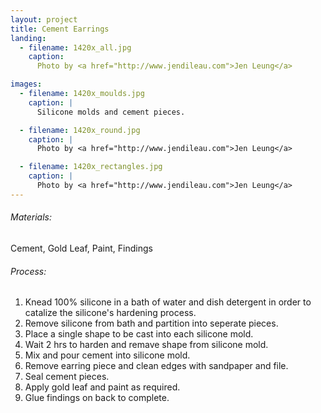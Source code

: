 ```yaml
---
layout: project
title: Cement Earrings
landing:
  - filename: 1420x_all.jpg
    caption:
      Photo by <a href="http://www.jendileau.com">Jen Leung</a>

images:
  - filename: 1420x_moulds.jpg
    caption: |
      Silicone molds and cement pieces.

  - filename: 1420x_round.jpg
    caption: |
      Photo by <a href="http://www.jendileau.com">Jen Leung</a>

  - filename: 1420x_rectangles.jpg
    caption: |
      Photo by <a href="http://www.jendileau.com">Jen Leung</a>
---
```


###### Materials:
Cement, Gold Leaf, Paint, Findings

###### Process:
1. Knead 100% silicone in a bath of water and dish detergent in order to catalize the silicone's hardening process.
2. Remove silicone from bath and partition into seperate pieces.
3. Place a single shape to be cast into each silicone mold.
4. Wait 2 hrs to harden and remave shape from silicone mold.
5. Mix and pour cement into silicone mold.
6. Remove earring piece and clean edges with sandpaper and file.
7. Seal cement pieces.
8. Apply gold leaf and paint as required.
9. Glue findings on back to complete.